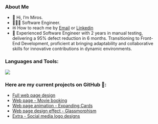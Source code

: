 ### About Me
- 👋 Hi, I’m Miros.
- 👩🏻‍💻 Software Engineer.
- ✉ How to reach me by [Email](mmsr98@outlook.com) or [Linkedin](https://www.linkedin.com/in/mmsr/)
- 🌱 Experienced Software Engineer with 2 years in manual testing, delivering a 95% defect reduction in 6 months. Transitioning to Front-End Development, proficient at bringing adaptability and collaborative skills for innovative contributions in dynamic environments.


<h3 align="left">Languages and Tools:</h3>
<p align="left"> 
<a href="https://skillicons.dev">
    <img src="https://skillicons.dev/icons?i=js,html,css,sass,bootstrap,react,cs,sqlite,figma,xd,ai,ps"/>
</a>
</p>

### Here are my current projects on GitHub 🚀:
- [Full web page design](https://github.com/MMirosSR/Web-Page-Design)
- [Web page - Movie booking](https://github.com/MMirosSR/Movie-Booking)
- [Web page animation - Expanding Cards](https://github.com/MMirosSR/Expanding-Cards)
- [Web page design effect - Glassmorphism](https://github.com/MMirosSR/Glassmorphism)
- [Extra - Social media logo designs](https://github.com/MMirosSR/Movie-Booking)



